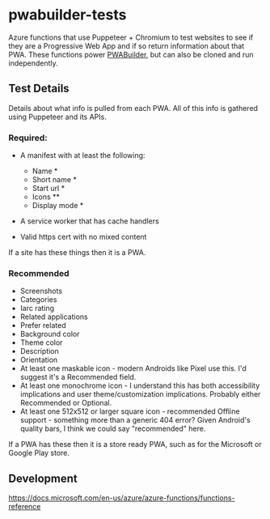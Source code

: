 # pwabuilder-tests

Azure functions that use Puppeteer + Chromium to test websites to see if they are a Progressive Web App and if so return information about that PWA. These functions power [PWABuilder](https://www.pwabuilder.com), but can also be cloned and run independently.

## Test Details

Details about what info is pulled from each PWA. All of this info is gathered using Puppeteer and its APIs.

### Required:
  - A manifest with at least the following:
      - Name *
      - Short name *
      - Start url *
      - Icons **
      - Display mode *

  - A service worker that has cache handlers

  - Valid https cert with no mixed content

If a site has these things then it is a PWA.

### Recommended
- Screenshots
- Categories
- Iarc rating
- Related applications
- Prefer related
- Background color 
- Theme color 
- Description 
- Orientation 
- At least one maskable icon - modern Androids like Pixel use this. I'd suggest it's a Recommended field.
- At least one monochrome icon - I understand this has both accessibility implications and user theme/customization implications. Probably either Recommended or Optional.
- At least one 512x512 or larger square icon - recommended
  Offline support - something more than a generic 404 error? Given Android's quality bars, I think we could say "recommended" here.

If a PWA has these then it is a store ready PWA, such as for the Microsoft or Google Play store.

## Development

https://docs.microsoft.com/en-us/azure/azure-functions/functions-reference


